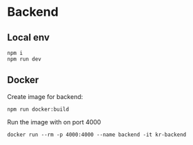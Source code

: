# Backend

## Local env

```
npm i
npm run dev
```

## Docker

Create image for backend:

```
npm run docker:build
```

Run the image with on port 4000

```
docker run --rm -p 4000:4000 --name backend -it kr-backend
```